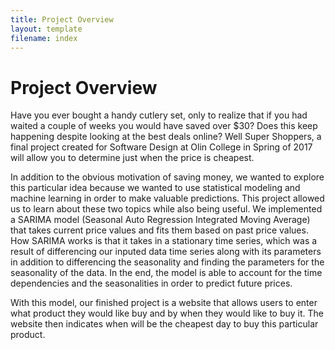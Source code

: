 ```yaml
---
title: Project Overview
layout: template
filename: index
--- 
```

     
# Project Overview
Have you ever bought a handy cutlery set, only to realize that if you had waited a couple of weeks you would have saved over $30? Does this keep happening despite looking at the best deals online? Well Super Shoppers, a final project created for Software Design at Olin College in Spring of 2017 will allow you to determine just when the price is cheapest.

In addition to the obvious motivation of saving money, we wanted to explore this particular idea because we wanted to use statistical modeling and machine learning in order to make valuable predictions. This project allowed us to learn about these two topics while also being useful. We implemented a SARIMA model (Seasonal Auto Regression Integrated Moving Average) that takes current price values and fits them based on past price values. How SARIMA works is that it takes in a stationary time series, which was a result of differencing our inputed data time series along with its parameters in addition to differencing the seasonality and finding the parameters for the seasonality of the data. In the end, the model is able to account for the time dependencies and the seasonalities in order to predict future prices.

With this model, our finished project is a website that allows users to enter what product they would like buy and by when they would like to buy it. The website then indicates when will be the cheapest day to buy this particular product.
